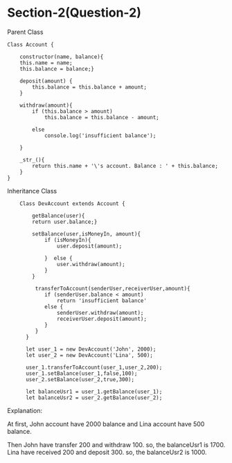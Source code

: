 # Section-2(Question-2)

Parent Class

    Class Account {

        constructor(name, balance){
        this.name = name;
        this.balance = balance;}

        deposit(amount) {
            this.balance = this.balance + amount;
        }

        withdraw(amount){
            if (this.balance > amount)
                this.balance = this.balance - amount;
                
            else
                console.log('insufficient balance');
                
        }

        _str_(){
            return this.name + '\'s account. Balance : ' + this.balance;
        }
    }

 
 Inheritance Class
        
        Class DevAccount extends Account {
        
            getBalance(user){
            return user.balance;}

            setBalance(user,isMoneyIn, amount){
                if (isMoneyIn){
                    user.deposit(amount);
            
                }  else {
                    user.withdraw(amount);  
                }
            }

             transferToAccount(senderUser,receiverUser,amount){
                if (senderUser.balance < amount)
                    return 'insufficient balance'
                else {
                    senderUser.withdraw(amount);
                    receiverUser.deposit(amount);
                }
             }
          }

          let user_1 = new DevAccount('John', 2000);
          let user_2 = new DevAccount('Lina', 500);

          user_1.transferToAccount(user_1,user_2,200);
          user_1.setBalance(user_1,false,100);
          user_2.setBalance(user_2,true,300);
    
          let balanceUsr1 = user_1.getBalance(user_1);
          let balanceUsr2 = user_2.getBalance(user_2);
          
  Explanation:
  
  At first, John account have 2000 balance and Lina account have 500 balance. 

   
  Then John have transfer 200 and withdraw 100. so, the balanceUsr1 is 1700.
  Lina have received 200 and deposit 300. so, the balanceUsr2 is 1000.
